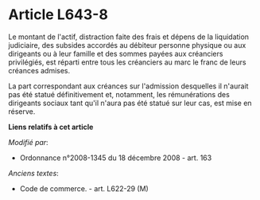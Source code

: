 # Article L643-8

Le montant de l'actif, distraction faite des frais et dépens de la liquidation judiciaire, des subsides accordés au
débiteur personne physique ou aux dirigeants ou à leur famille et des sommes payées aux créanciers privilégiés, est réparti
entre tous les créanciers au marc le franc de leurs créances admises. 

La part correspondant aux créances sur l'admission desquelles il n'aurait pas été statué définitivement et, notamment, les
rémunérations des dirigeants sociaux tant qu'il n'aura pas été statué sur leur cas, est mise en réserve.

**Liens relatifs à cet article**

_Modifié par_:

  - Ordonnance n°2008-1345 du 18 décembre 2008 - art. 163

_Anciens textes_:

  - Code de commerce. - art. L622-29 (M)
